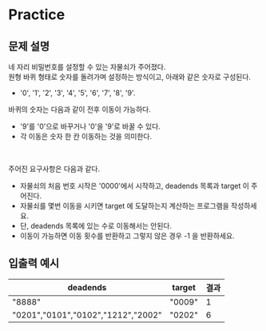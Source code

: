 Practice
===

문제 설명
---

네 자리 비밀번호를 설정할 수 있는 자물쇠가 주어졌다.  
원형 바퀴 형태로 숫자를 돌려가며 설정하는 방식이고, 아래와 같은 숫자로 구성된다.
* '0', '1', '2', '3', '4', '5', '6', '7', '8', '9'. 

바퀴의 숫자는 다음과 같이 전후 이동이 가능하다.
* '9'를 '0'으로 바꾸거나 '0'을 '9'로 바꿀 수 있다.
* 각 이동은 숫자 한 칸 이동하는 것을 의미한다.

<br/>

주어진 요구사항은 다음과 같다.  
* 자물쇠의 처음 번호 시작은 '0000'에서 시작하고,  deadends 목록과 target 이 주어진다.  
* 자물쇠를 몇번 이동을 시키면 target 에 도달하는지 계산하는 프로그램을 작성하세요.  
* 단, deadends 목록에 있는 수로 이동해서는 안된다.
* 이동이 가능하면 이동 횟수를 반환하고 그렇지 않은 경우 -1 을 반환하세요.



입출력 예시
---
|deadends|target|결과|
|---|---|---|
|"8888"|"0009"|1|
|"0201","0101","0102","1212","2002"|"0202"|6|

